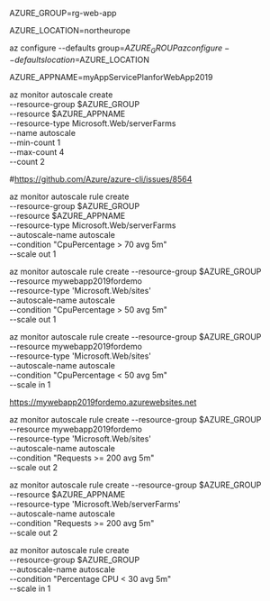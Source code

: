 

AZURE_GROUP=rg-web-app

AZURE_LOCATION=northeurope

az configure --defaults group=$AZURE_GROUP 
az configure --defaults location=$AZURE_LOCATION

AZURE_APPNAME=myAppServicePlanforWebApp2019


az monitor autoscale create \
  --resource-group $AZURE_GROUP \
  --resource $AZURE_APPNAME \
  --resource-type Microsoft.Web/serverFarms \
  --name autoscale \
  --min-count 1 \
  --max-count 4 \
  --count 2
  
#https://github.com/Azure/azure-cli/issues/8564

az monitor autoscale rule create \
  --resource-group $AZURE_GROUP \
  --resource $AZURE_APPNAME \
  --resource-type Microsoft.Web/serverFarms \
  --autoscale-name autoscale \
  --condition "CpuPercentage > 70 avg 5m" \
  --scale out 1
  
az monitor autoscale rule create  --resource-group $AZURE_GROUP   \
--resource mywebapp2019fordemo  \
--resource-type 'Microsoft.Web/sites' \
--autoscale-name autoscale    \
--condition "CpuPercentage  > 50 avg 5m"   \
--scale out 1


az monitor autoscale rule create  --resource-group $AZURE_GROUP   \
--resource mywebapp2019fordemo  \
--resource-type 'Microsoft.Web/sites' \
--autoscale-name autoscale    \
--condition "CpuPercentage < 50 avg 5m"   \
--scale in 1

  
 

https://mywebapp2019fordemo.azurewebsites.net


 az monitor autoscale rule create  --resource-group $AZURE_GROUP   \
--resource mywebapp2019fordemo  \
--resource-type 'Microsoft.Web/sites' \
--autoscale-name autoscale    \
--condition "Requests >= 200 avg 5m"   \
--scale out 2

  
az monitor autoscale rule create  --resource-group $AZURE_GROUP   \
--resource $AZURE_APPNAME  \
--resource-type 'Microsoft.Web/serverFarms' \
--autoscale-name autoscale    \
--condition "Requests >= 200 avg 5m"   \
--scale out 2  
  
  
  
az monitor autoscale rule create \
  --resource-group $AZURE_GROUP \
  --autoscale-name autoscale \
  --condition "Percentage CPU < 30 avg 5m" \
  --scale in 1